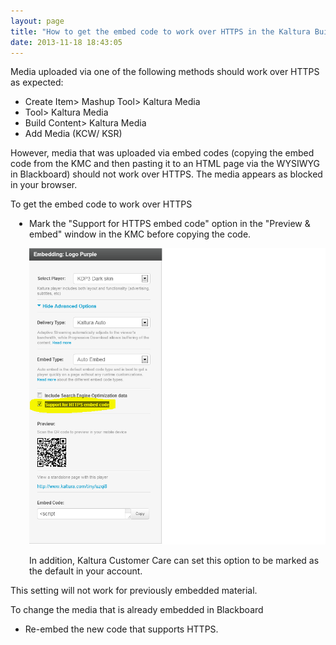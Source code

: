 ```yaml
---
layout: page
title: "How to get the embed code to work over HTTPS in the Kaltura Building Block for Blackboard"
date: 2013-11-18 18:43:05
---
```


Media uploaded via one of the following methods should work over HTTPS as expected:

*   Create Item> Mashup Tool> Kaltura Media
*   Tool> Kaltura Media
*   Build Content> Kaltura Media
*   Add Media (KCW/ KSR)

However, media that was uploaded via embed codes (copying the embed code from the KMC and then pasting it to an HTML page via the WYSIWYG in Blackboard) should not work over HTTPS. The media appears as blocked in your browser.

<span style="font-size: small;"></span><span class="mce-procedure">To get the embed code to work over HTTPS</span>

<ul style="padding-left: 30px;">
  <li>
    Mark the "Support for HTTPS embed code" option in the "Preview & embed" window in the KMC before copying the code.
  </li>
</ul>

<p style="padding-left: 30px;">
  <img src="../../assets/1251">
</p>

<p style="padding-left: 30px;">
  In addition, Kaltura Customer Care can set this option to be marked as the default in your account.
</p>

<p class="mce-note-graphic">
  This setting will not work for previously embedded material.
</p>

<p class="mce-procedure">
  To change the media that is already embedded in Blackboard
</p>

*   Re-embed the new code that supports HTTPS.